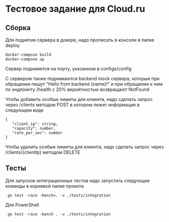 # Тестовое задание для Cloud.ru

## Сборка
Для поднятия сервера в докере, надо прописать в консоли в папке deploy
```
docker-compose build
docker-compose up
```
Сервер поднимется на порту, указанном в configs/config 

С сервером также поднимаются backend mock сервера, которые при обращении пишут "Hello from backend {name}!" и при обращении к ним по эндпоинту /health с 20% вероятностью возвращают NotFound 

Чтобы добавить особые лимиты для клиента, надо сделать запрос через /clients методом POST в котором лежит информация в следующем виде
```
{
   "client_ip": string,
   "capacity": number,
   "rate_per_sec": number
}
```

Чтобы удалить особые лимиты для клиента, надо сделать запрос через /clients/{clientIp} методом DELETE

## Тесты
Для запусков интеграционных тестов надо запустить следующие команды в корневой папке проекта

```
 go test -race -bench=. -v ./tests/integration    
```

Для PowerShell
```
 go test -race -bench . -v ./tests/integration    
```

